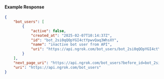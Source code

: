 <!-- Code generated for API Clients. DO NOT EDIT. -->

#### Example Response

```json
{
	"bot_users": [
		{
			"active": false,
			"created_at": "2025-02-07T10:14:37Z",
			"id": "bot_2si0qQOpYGI4ctYpwvQaq3WhsXY",
			"name": "inactive bot user from API",
			"uri": "https://api.ngrok.com/bot_users/bot_2si0qQOpYGI4ctYpwvQaq3WhsXY"
		}
	],
	"next_page_uri": "https://api.ngrok.com/bot_users?before_id=bot_2si0qQOpYGI4ctYpwvQaq3WhsXY&limit=1",
	"uri": "https://api.ngrok.com/bot_users"
}
```
